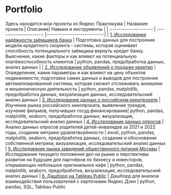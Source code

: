 # Portfolio
Здесь находятся мои проекты из Яндекс Практикума
| Название проекта | Описание| Навыки и инструменты |
| :--------------------: | :---------------------: |:---------------------------:|
| [1. Исследование надёжности заёмщиков банка](https://github.com/Malakhova-Natalya/Portfolio/tree/main/bank_project "Заголовок ссылки") | Подготовка данных для построения модели кредитного скоринга - системы, которая оценивает способность потенциального заёмщика вернуть кредит банку. Выяснение, какие факторы и как влияют на потенциальную платёжеспособность клиентов | python, pandas, предобработка данных, анализ данных |
| [2. Исследование объявлений о продаже квартир](https://github.com/Malakhova-Natalya/Portfolio/tree/main/real_estate_project "Заголовок ссылки") | Определение, какие параметры и как влияют на цену объектов недвижимости; подготовка самих данных и выводов для построения автоматизированной системы, которая сможет отслеживать аномалии и мошенническую деятельность | python, pandas, matplotlib, предобработка данных, визуализация данных, исследовательский анализ данных
| [3. Исследование данных о российском кинопрокате](https://github.com/Malakhova-Natalya/Portfolio/tree/main/movie_project "Заголовок ссылки") | Изучение рынка российского кинопроката, выявление трендов, изучение фильмов, получивших госуд.финансирование| python, pandas, matplotlib, seaborn, предобработка данных, визуализация, исследовательский анализ данных
| [4. Исследование данных опросов](https://github.com/Malakhova-Natalya/Portfolio/tree/main/survey_project "Заголовок ссылки") | Анализ данных опросов родителей детей-инвалидов за 2021 и 2022 годы, создание метрики удовлетворённости | excel, python, pandas, matplotlib, seaborn, предобработка данных, создание и обоснование собственной метрики, визуализация, исследовательский анализ данных
| [5. Исследование рынка заведений общественного питания Москвы](https://github.com/Malakhova-Natalya/Portfolio/tree/main/rest_project "Заголовок ссылки") | Исследование текущего положения дел на рынке и перспективы развития на будущее для партнёров по бизнесу и инвесторов, открывающих небольшое оригинальное кафе | python, pandas, matplotlib, seaborn, предобработка, визуализация, исследовательский анализ данных
| [6. Дашборд на Tableau Public](https://github.com/Malakhova-Natalya/Portfolio/tree/main/dashboard_yandex_zen "Заголовок ссылки") | Дашборд для анализа взаимодействия пользователей с карточками Яндекс.Дзен | python, pandas, SQL, Tableau Public
